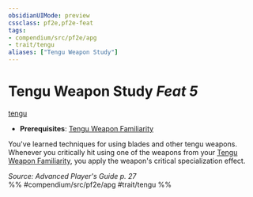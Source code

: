 ```yaml
---
obsidianUIMode: preview
cssclass: pf2e,pf2e-feat
tags:
- compendium/src/pf2e/apg
- trait/tengu
aliases: ["Tengu Weapon Study"]
---
```

# Tengu Weapon Study  *Feat 5*  
[tengu](../../Rules/traits/tengu-b1.md)  

- **Prerequisites**: [Tengu Weapon Familiarity](tengu-weapon-familiarity-apg.md)

You've learned techniques for using blades and other tengu weapons. Whenever you critically hit using one of the weapons from your [Tengu Weapon Familiarity](tengu-weapon-familiarity-apg.md), you apply the weapon's critical specialization effect.

*Source: Advanced Player's Guide p. 27*  
%% #compendium/src/pf2e/apg #trait/tengu %%